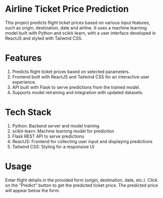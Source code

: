 # Airline Ticket Price Prediction
This project predicts flight ticket prices based on various input features, such as origin, destination, date and airline. It uses a machine learning model built with Python and scikit-learn, with a user interface developed in ReactJS and styled with Tailwind CSS.

# Features
1. Predicts flight ticket prices based on selected parameters.
2. Frontend built with ReactJS and Tailwind CSS for an interactive user experience.
3. API built with Flask to serve predictions from the trained model.
4. Supports model retraining and integration with updated datasets.

#   Tech Stack
1. Python: Backend server and model training
2. scikit-learn: Machine learning model for prediction
3. Flask REST API to serve predictions
4. ReactJS: Frontend for collecting user input and displaying predictions
5. Tailwind CSS: Styling for a responsive UI

# Usage
Enter flight details in the provided form (origin, destination, date, etc.).
Click on the "Predict" button to get the predicted ticket price.
The predicted price will appear below the form.
